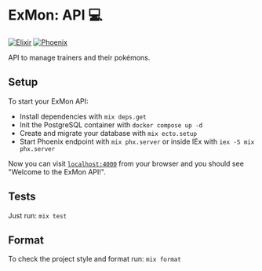 # ExMon: API 💻
[![Elixir][Elixir-icon]][Elixir-url]
[![Phoenix][Phoenix-icon]][Phoenix-url]

API to manage trainers and their pokémons.

## Setup

To start your ExMon API:

  * Install dependencies with `mix deps.get`
  * Init the PostgreSQL container with `docker compose up -d`
  * Create and migrate your database with `mix ecto.setup`
  * Start Phoenix endpoint with `mix phx.server` or inside IEx with `iex -S mix phx.server`

Now you can visit [`localhost:4000`](http://localhost:4000) from your browser and you should see  "Welcome to the ExMon API!".

## Tests

Just run: `mix test`

## Format

To check the project style and format run: `mix format`

<!-- MARKDOWN LINKS & IMAGES -->
<!-- https://www.markdownguide.org/basic-syntax/#reference-style-links -->
[Elixir-icon]: https://img.shields.io/badge/elixir-663399?style=for-the-badge&logo=elixir&logoColor=white
[Elixir-url]: https://elixir-lang.org
[Phoenix-icon]: https://img.shields.io/badge/phoenix-FF6D31?style=for-the-badge&logo=phoenix&logoColor=white
[Phoenix-url]: https://phoenixframework.org